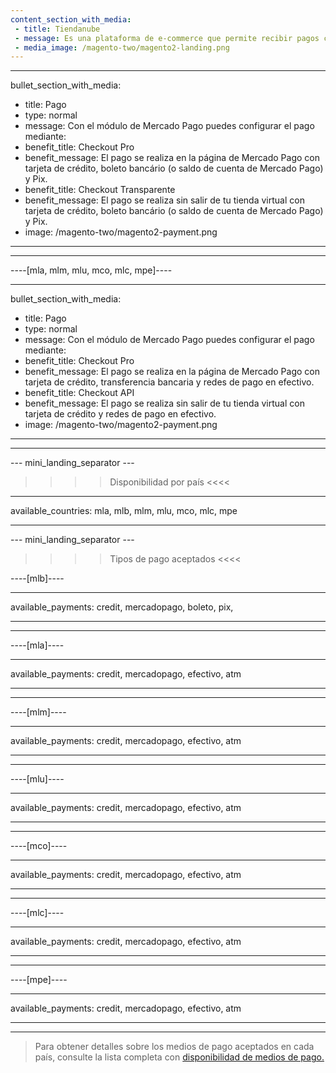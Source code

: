 ```yaml
---
content_section_with_media:
 - title: Tiendanube
 - message: Es una plataforma de e-commerce que permite recibir pagos con Mercado Pago. Tiendanube se adapta a cada tipo de negocio de diferentes formas, permitiendo que la disposición de las tiendas sea única.
 - media_image: /magento-two/magento2-landing.png 
---
```


---
bullet_section_with_media:
 - title: Pago
 - type: normal
 - message: Con el módulo de Mercado Pago puedes configurar el pago mediante:
 - benefit_title: Checkout Pro
 - benefit_message: El pago se realiza en la página de Mercado Pago con tarjeta de crédito, boleto bancário (o saldo de cuenta de Mercado Pago) y Pix.
 - benefit_title: Checkout Transparente
 - benefit_message: El pago se realiza sin salir de tu tienda virtual con tarjeta de crédito, boleto bancário (o saldo de cuenta de Mercado Pago) y Pix.
 - image: /magento-two/magento2-payment.png 
---
------------

----[mla, mlm, mlu, mco, mlc, mpe]----

---
bullet_section_with_media:
 - title: Pago
 - type: normal
 - message: Con el módulo de Mercado Pago puedes configurar el pago mediante:
 - benefit_title: Checkout Pro
 - benefit_message: El pago se realiza en la página de Mercado Pago con tarjeta de crédito, transferencia bancaria y redes de pago en efectivo.
 - benefit_title: Checkout API
 - benefit_message: El pago se realiza sin salir de tu tienda virtual con tarjeta de crédito y redes de pago en efectivo.
 - image: /magento-two/magento2-payment.png 
---
------------

--- mini_landing_separator ---
 
>>>> Disponibilidad por país <<<<
---
available_countries: mla, mlb, mlm, mlu, mco, mlc, mpe

---
 
--- mini_landing_separator ---
 
>>>> Tipos de pago aceptados <<<<
 
----[mlb]----

---
available_payments: credit, mercadopago, boleto, pix,

---
------------

----[mla]---- 

---
available_payments: credit, mercadopago, efectivo, atm

----
------------

----[mlm]---- 

---
available_payments: credit, mercadopago, efectivo, atm

----
------------

----[mlu]---- 

---
available_payments: credit, mercadopago, efectivo, atm

----
------------

----[mco]---- 

---
available_payments: credit, mercadopago, efectivo, atm

----
------------

----[mlc]---- 

---
available_payments: credit, mercadopago, efectivo, atm

----
------------

----[mpe]---- 

---
available_payments: credit, mercadopago, efectivo, atm

----
------------
> Para obtener detalles sobre los medios de pago aceptados en cada país, consulte la lista completa con [disponibilidad de medios de pago.](/developers/es/docs/sales-processing/payment-methods)